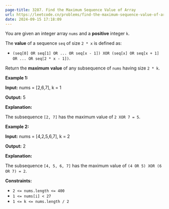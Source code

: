 ```yaml
---
page-title: 3287. Find the Maximum Sequence Value of Array
url: https://leetcode.cn/problems/find-the-maximum-sequence-value-of-array/description/
date: 2024-09-15 17:18:09
---
```

You are given an integer array `nums` and a **positive** integer `k`.

The **value** of a sequence `seq` of size `2 * x` is defined as:

-   `(seq[0] OR seq[1] OR ... OR seq[x - 1]) XOR (seq[x] OR seq[x + 1] OR ... OR seq[2 * x - 1])`.

Return the **maximum** **value** of any subsequence of `nums` having size `2 * k`.

**Example 1:**

**Input:** nums = \[2,6,7\], k = 1

**Output:** 5

**Explanation:**

The subsequence `[2, 7]` has the maximum value of `2 XOR 7 = 5`.

**Example 2:**

**Input:** nums = \[4,2,5,6,7\], k = 2

**Output:** 2

**Explanation:**

The subsequence `[4, 5, 6, 7]` has the maximum value of `(4 OR 5) XOR (6 OR 7) = 2`.

**Constraints:**

-   `2 <= nums.length <= 400`
-   `1 <= nums[i] < 27`
-   `1 <= k <= nums.length / 2`